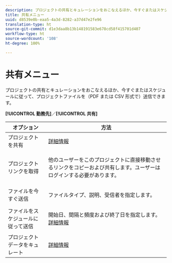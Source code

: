 ```yaml
---
description: プロジェクトの共有とキュレーションをおこなえるほか、今すぐまたはスケジュールに従って、プロジェクトファイルを（PDF または CSV 形式で）送信できます。
title: 共有メニュー
uuid: d8539e0b-eaa5-4a3d-8282-a37d47e2fe96
translation-type: ht
source-git-commit: d1e3daa8b13b148191583e678cd58f415701d407
workflow-type: ht
source-wordcount: '108'
ht-degree: 100%

---
```



# 共有メニュー

プロジェクトの共有とキュレーションをおこなえるほか、今すぐまたはスケジュールに従って、プロジェクトファイルを（PDF または CSV 形式で）送信できます。

**[!UICONTROL 勤務先]**／**[!UICONTROL 共有]**

<table id="table_5104A6D817E94A268BBDD47C5C8BB26E"> 
 <thead> 
  <tr> 
   <th colname="col1" class="entry"> オプション </th> 
   <th colname="col2" class="entry"> 方法 </th> 
  </tr>
 </thead>
 <tbody> 
  <tr> 
   <td colname="col1"> プロジェクトを共有 </td> 
   <td colname="col2"><a href="/help/analyze/analysis-workspace/curate-share/share-projects.md"  > 詳細情報</a> </td> 
  </tr> 
  <tr> 
   <td colname="col1"> プロジェクトリンクを取得 </td> 
   <td colname="col2"> <p>他のユーザーをこのプロジェクトに直接移動させるリンクをコピーおよび共有します。ユーザーはログインする必要があります。 </p> </td> 
  </tr> 
  <tr> 
   <td colname="col1"> ファイルを今すぐ送信 </td> 
   <td colname="col2"> <p>ファイルタイプ、説明、受信者を指定します。 </p> </td> 
  </tr> 
  <tr> 
   <td colname="col1"> ファイルをスケジュールに従って送信 </td> 
   <td colname="col2"> <p>開始日、間隔と頻度および終了日を指定します。<a href="/help/analyze/analysis-workspace/curate-share/schedule-projects.md"  > 詳細情報</a> </p> </td> 
  </tr> 
  <tr> 
   <td colname="col1"> プロジェクトデータをキュレート </td> 
   <td colname="col2"> <p><a href="/help/analyze/analysis-workspace/curate-share/curate.md"  > 詳細情報</a> </p> </td> 
  </tr> 
 </tbody> 
</table>

